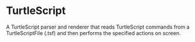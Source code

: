# TurtleScript
A TurtleScript parser and renderer that reads TurtleScript commands from a TurtleScriptFile (.tsf) and then performs the specified actions on screen.
